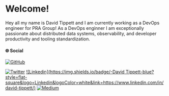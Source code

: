 # Welcome!

Hey all my name is David Tippett and I am currently working as a DevOps engineer for PRA Group! As a DevOps enginner I am exceptionally passionate about distributed data systems, observability, and developer productivity and tooling standardization. 

#### &#127760; Social
[![GitHub](https://img.shields.io/github/followers/dtaivpp?label=follow&style=social)](https://github.com/dtaivpp) 

[![Twitter](https://img.shields.io/twitter/follow/dtaivpp?style=social)](https://twitter.com/dtaivpp) 
[![Linkedin](https://img.shields.io/badge/-David Tippett-blue?style=flat-square&logo=Linkedin&logoColor=white&link=https://www.linkedin.com/in/david-tippett/)](https://www.linkedin.com/in/david-tippett/) 
[![Medium](https://img.shields.io/badge/Medium-12100E?style=for-the-badge&logo=medium&logoColor=white&link=https://blog.tippybits.com)](https://blog.tippybits.com) 


<!--
**dtaivpp/dtaivpp** is a ✨ _special_ ✨ repository because its `README.md` (this file) appears on your GitHub profile.

Here are some ideas to get you started:

- 🔭 I’m currently working on ...
- 🌱 I’m currently learning ...
- 👯 I’m looking to collaborate on ...
- 🤔 I’m looking for help with ...
- 💬 Ask me about ...
- 📫 How to reach me: ...
- 😄 Pronouns: ...
- ⚡ Fun fact: ...
-->

